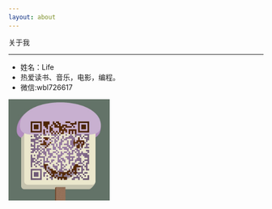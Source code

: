 ```yaml
---
layout: about
---
```

关于我

----------
- 姓名：Life
- 热爱读书、音乐，电影，编程。
- 微信:wbl726617
 
<div align="left"><img src="/img/weChat.png" width = "200" height = "200" alt="weChat" align=center /><div>
